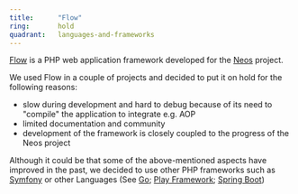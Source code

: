 ```yaml
---
title:      "Flow"
ring:       hold
quadrant:   languages-and-frameworks
---
```


[Flow](https://flow.neos.io/) is a PHP web application framework developed for the [Neos](https://www.neos.io/) project.

We used Flow in a couple of projects and decided to put it on hold for the following reasons:

*   slow during development and hard to debug because of its need to "compile" the application to integrate e.g. AOP
*   limited documentation and community
*   development of the framework is closely coupled to the progress of the Neos project

Although it could be that some of the above-mentioned aspects have improved in the past, we decided to use other PHP frameworks such as [Symfony](http://symfony.com/) or other Languages (See [Go](/languages-and-frameworks/go-lang.html); [Play Framework](/languages-and-frameworks/play-framework.html); [Spring Boot](/languages-and-frameworks/spring-boot.html))
